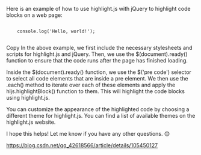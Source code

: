 Here is an example of how to use highlight.js with jQuery to highlight code blocks on a web page:

<!DOCTYPE html>
<html>
<head>
  <link rel="stylesheet" href="/path/to/styles/default.min.css">
  <script src="https://code.jquery.com/jquery-3.6.0.min.js"></script>
  <script src="/path/to/highlight.min.js"></script>
  <script>
    $(document).ready(function() {
      $('pre code').each(function(i, block) {
        hljs.highlightBlock(block);
      });
    });
  </script>
</head>
<body>
  <pre><code class="language-javascript">
    console.log('Hello, world!');
  </code></pre>
</body>
</html>
Copy
In the above example, we first include the necessary stylesheets and scripts for highlight.js and jQuery. Then, we use the $(document).ready() function to ensure that the code runs after the page has finished loading.

Inside the $(document).ready() function, we use the $('pre code') selector to select all code elements that are inside a pre element. We then use the .each() method to iterate over each of these elements and apply the hljs.highlightBlock() function to them. This will highlight the code blocks using highlight.js.

You can customize the appearance of the highlighted code by choosing a different theme for highlight.js. You can find a list of available themes on the highlight.js website.

I hope this helps! Let me know if you have any other questions. 😊

https://blog.csdn.net/qq_42618566/article/details/105450127